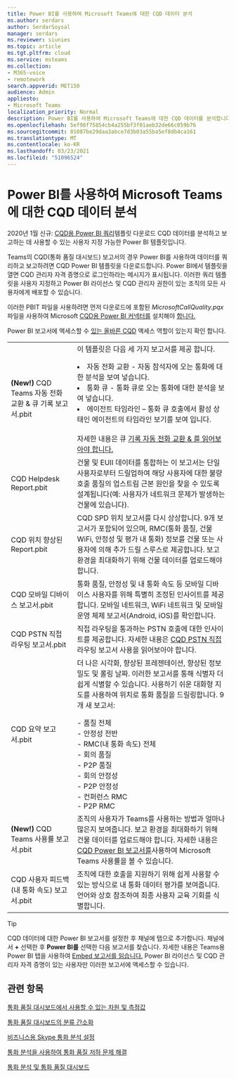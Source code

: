 ```yaml
---
title: Power BI를 사용하여 Microsoft Teams에 대한 CQD 데이터 분석
ms.author: serdars
author: SerdarSoysal
manager: serdars
ms.reviewer: siunies
ms.topic: article
ms.tgt.pltfrm: cloud
ms.service: msteams
ms.collection:
- M365-voice
- remotework
search.appverid: MET150
audience: Admin
appliesto:
- Microsoft Teams
localization_priority: Normal
description: Power BI를 사용하여 Microsoft Teams에 대한 CQD 데이터를 분석합니다.
ms.openlocfilehash: 5ef98f75854cb4a255bf3f01aeb32de66c059b76
ms.sourcegitcommit: 01087be29daa3abce7d3b03a55ba5ef8db4ca161
ms.translationtype: MT
ms.contentlocale: ko-KR
ms.lasthandoff: 03/23/2021
ms.locfileid: "51096524"
---
```

# <a name="use-power-bi-to-analyze-cqd-data-for-microsoft-teams"></a>Power BI를 사용하여 Microsoft Teams에 대한 CQD 데이터 분석

2020년 1월 신규: [CQD용 Power BI 쿼리](https://www.microsoft.com/download/details.aspx?id=102291)템플릿 다운로드 CQD 데이터를 분석하고 보고하는 데 사용할 수 있는 사용자 지정 가능한 Power BI 템플릿입니다.

Teams의 CQD(통화 품질 대시보드) 보고서의 경우 Power BI를 사용하여 데이터를 쿼리하고 보고하려면 CQD Power BI 템플릿을 다운로드합니다. Power BI에서 템플릿을 열면 CQD 관리자 자격 증명으로 로그인하라는 메시지가 표시됩니다. 이러한 쿼리 템플릿을 사용자 지정하고 Power BI 라이선스 및 CQD 관리자 권한이 있는 조직의 모든 사용자에게 배포할 수 있습니다.

이러한 PBIT 파일을 사용하려면 먼저 다운로드에 포함된 *MicrosoftCallQuality.pqx* 파일을 사용하여 Microsoft [CQD용 Power BI 커넥터를](CQD-Power-BI-connector.md) 설치해야 [합니다.](https://www.microsoft.com/download/details.aspx?id=102291) 

Power BI 보고서에 액세스할 수 [있는 올바른 CQD](turning-on-and-using-call-quality-dashboard.md#assign-admin-roles-for-access-to-cqd) 액세스 역할이 있는지 확인 합니다. 

|  |  |
|---------|---------|
|<strong>(New!)</strong> CQD Teams 자동 전화 교환 & 큐 기록 보고서.pbit     |  이 템플릿은 다음 세 가지 보고서를 제공 합니다.</p><li>자동 전화 교환 - 자동 참석자에 오는 통화에 대한 분석을 보여 넣습니다.</li><li>통화 큐 - 통화 큐로 오는 통화에 대한 분석을 보여 넣습니다.</li><li>에이전트 타임라인 – 통화 큐 호출에서 활성 상태인 에이전트의 타임라인 보기를 보여 입니다.</li><br>자세한 내용은 큐 [기록 자동 전화 교환 & 를 읽어보아야 합니다.](aa-cq-cqd-historical-reports.md)        |
|CQD Helpdesk Report.pbit     |건물 및 EUII 데이터를 통합하는 이 보고서는 단일 사용자로부터 드릴업하여 해당 사용자에 대한 불량 호출 품질의 업스트림 근본 원인을 찾을 수 있도록 설계됩니다(예: 사용자가 네트워크 문제가 발생하는 건물에 있습니다).         |
|CQD 위치 향상된 Report.pbit     | CQD SPD 위치 보고서를 다시 상상합니다. 9개 보고서가 포함되어 있으며, RMC(통화 품질, 건물 WiFi, 안정성 및 평가 내 통화) 정보를 건물 또는 사용자에 의해 추가 드릴 스루스로 제공합니다.  보고 환경을 최대화하기 위해 건물 데이터를 업로드해야 합니다.        |
|CQD 모바일 디바이스 보고서.pbit     | 통화 품질, 안정성 및 내 통화 속도 등 모바일 디바이스 사용자를 위해 특별히 조정된 인사이트를 제공합니다. 모바일 네트워크, WiFi 네트워크 및 모바일 운영 체제 보고서(Android, iOS)를 확인합니다.        |
|CQD PSTN 직접 라우팅 보고서.pbit     |직접 라우팅을 통과하는 PSTN 호출에 대한 인사이트를 제공합니다. 자세한 내용은 [CQD PSTN 직접](CQD-PSTN-report.md)라우팅 보고서 사용을 읽어보아야 합니다.         |
|CQD 요약 보고서.pbit     |더 나은 시각화, 향상된 프레젠테이션, 향상된 정보 밀도 및 롤링 날짜. 이러한 보고서를 통해 식별자 더 쉽게 식별할 수 있습니다. 사용하기 쉬운 대화형 지도를 사용하여 위치로 통화 품질을 드릴링합니다. 9개 새 보고서:</p>- 품질 전체<br>- 안정성 전반<br>- RMC(내 통화 속도) 전체<br>- 회의 품질<br>- P2P 품질<br>- 회의 안정성<br>- P2P 안정성<br>- 컨퍼런스 RMC<br>- P2P RMC         |
|<strong>(New!)</strong> CQD Teams 사용률 보고서.pbit     | 조직의 사용자가 Teams를 사용하는 방법과 얼마나 많은지 보여줍니다. 보고 환경을 최대화하기 위해 건물 데이터를 업로드해야 합니다. 자세한 내용은 [CQD Power BI 보고서를](CQD-teams-utilization-report.md)사용하여 Microsoft Teams 사용률을 볼 수 있습니다.        |
|CQD 사용자 피드백(내 통화 속도) 보고서.pbit     | 조직에 대한 호출을 지원하기 위해 쉽게 사용할 수 있는 방식으로 내 통화 데이터 평가를 보여줍니다. 언어와 상호 참조하여 최종 사용자 교육 기회를 식별합니다.        |

> [!TIP]
> CQD 데이터에 대한 Power BI 보고서를 설정한 후 채널에 탭으로 추가합니다. 채널에서 **+** 선택한 후 **Power BI를** 선택한 다음 보고서를 찾습니다. 자세한 내용은 Teams용 Power BI 탭을 사용하여 [Embed 보고서를 읽습니다.](/power-bi/service-embed-report-microsoft-teams) Power BI 라이선스 및 CQD 관리자 자격 증명이 있는 사용자만 이러한 보고서에 액세스할 수 있습니다.


## <a name="related-topics"></a>관련 항목

[통화 품질 대시보드에서 사용할 수 있는 차원 및 측정값](dimensions-and-measures-available-in-call-quality-dashboard.md)

[통화 품질 대시보드의 분류 간소화](stream-classification-in-call-quality-dashboard.md)

[비즈니스용 Skype 통화 분석 설정](set-up-call-analytics.md)

[통화 분석을 사용하여 통화 품질 저하 문제 해결](use-call-analytics-to-troubleshoot-poor-call-quality.md)

[통화 분석 및 통화 품질 대시보드](./monitor-call-quality-qos.md)
